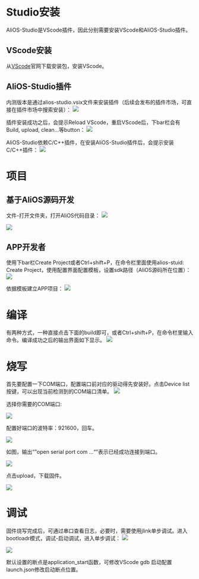 # Studio安装
AliOS-Studio是VScode插件，因此分别需要安装VScode和AliOS-Studio插件。
## VScode安装
从[VScode](https://code.visualstudio.com)官网下载安装包，安装VScode。
## AliOS-Studio插件
内测版本是通过alios-studio.vsix文件来安装插件（后续会发布的插件市场，可直接在插件市场中搜索安装）：
![](https://img.alicdn.com/tfs/TB1wk8zcgoQMeJjy1XaXXcSsFXa-864-640.png)

插件安装成功之后，会提示Reload VScode，重启VScode后，下bar栏会有Build, upload, clean…等button：
![](https://img.alicdn.com/tfs/TB1fsREciERMeJjy0FcXXc7opXa-865-690.png)

AliOS-Studio依赖C/C++插件，在安装AliOS-Studio插件后，会提示安装C/C++插件：
![](https://img.alicdn.com/tfs/TB1sz8FcgMPMeJjy1XbXXcwxVXa-865-564.png)


# 项目
## 基于AliOS源码开发
文件-打开文件夹，打开AliOS代码目录：
![](https://img.alicdn.com/tfs/TB17cxGcgMPMeJjy1XbXXcwxVXa-865-690.png)

![](https://img.alicdn.com/tfs/TB1JvFKcgoQMeJjy0FoXXcShVXa-865-689.png)

## APP开发者
使用下bar栏Create Project或者Ctrl+shift+P，在命令栏里面使用alios-stuid: Create Project，使用配置界面配置模板，设置sdk路径（AliOS源码所在位置）：
![](https://img.alicdn.com/tfs/TB1hNJGcgMPMeJjy1XbXXcwxVXa-865-453.png)

依据模板建立APP项目：
![](https://img.alicdn.com/tfs/TB16xBGcgoQMeJjy0FpXXcTxpXa-865-452.png)

# 编译
有两种方式，一种直接点击下面的build即可，或者Ctrl+shift+P，在命令栏里输入命令。编译成功之后的输出界面如下显示。
![](https://img.alicdn.com/tfs/TB1Emyrb.tWMKJjy0FaXXcCDpXa-865-630.png)

# 烧写
首先要配置一下COM端口，配置端口前对应的驱动得先安装好。点击Device list按键，可以出现当前检测到的COM端口清单。
![](https://img.alicdn.com/tfs/TB1TdxAciIRMeJjy0FbXXbnqXXa-740-552.png)

选择你需要的COM端口:


![](https://img.alicdn.com/tfs/TB1D_hycgMPMeJjy1XdXXasrXXa-659-664.png)

配置好端口的波特率：921600，回车。


![](https://img.alicdn.com/tfs/TB1GFNHcgoQMeJjy1XaXXcSsFXa-652-590.png)

如图，输出“”open serial port com …“”表示已经成功连接到端口。



![](https://img.alicdn.com/tfs/TB1EFXIcgMPMeJjy1XbXXcwxVXa-741-663.png)

点击upload，下载固件。

![](https://img.alicdn.com/tfs/TB1q_dIcgoQMeJjy0FnXXb8gFXa-865-731.png)

# 调试
固件烧写完成后，可通过串口查看日志，必要时，需要使用jlink单步调试。进入bootloadr模式，调试-启动调试，进入单步调试：
![](https://img.alicdn.com/tfs/TB1VQxMcgoQMeJjy0FoXXcShVXa-865-458.png)

![](https://img.alicdn.com/tfs/TB1O7xMcgoQMeJjy0FoXXcShVXa-865-457.png)

默认设置的断点是application_start函数，可修改VScode gdb 启动配置launch.json修改启动断点位置。



